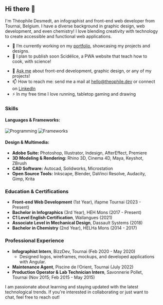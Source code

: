 ## Hi there 👋

I'm Théophile Desmedt, an infographist and front-end web developer from Tournai, Belgium. I have a diverse background in graphic design, web development, and even chemistry! I love blending creativity with technology to create accessible and functional web applications.

- 🔭 I’m currently working on my [portfolio](https://theophile.dev), showcasing my projects and designs.
- 🌱 I plan to publish soon Scidélice, a PWA website that teach how to cook, with science!
<!--
- 👯 I’m looking to collaborate on front-end projects, especially those that challenge me to combine my graphic design and coding skills.
- 🤔 I’m looking for help with WASM sqlite for my project Scidélice.
-->
- 💬 [Ask me](mailto:hello@theophile.dev) about front-end development, graphic design, or any of my projects!
- 📫 How to reach me: send me a mail at hello@theophile.dev or connect on [LinkedIn](https://www.linkedin.com/in/theophile-desmedt)
- ⚡ In my free time I love running, tabletop gaming and drawing

### Skills

#### Languages & Frameworks:
![Programming](https://skillicons.dev/icons?i=js,html,css,ts,php,sql)
![Frameworks](https://skillicons.dev/icons?i=angular,react,laravel,symfony)

#### Design & Multimedia:
- **Adobe Suite:** Photoshop, Illustrator, Indesign, AfterEffect, Premiere
- **3D Modeling & Rendering:** Rhino 3D, Cinema 4D, Maya, Keyshot, ZBrush
- **CAD Software:** Autocad, Solidworks, Microstation
- **Open Source Tools:** Inkscape, Blender, DaVinci Resolve, Audacity, Gimp, Krita

### Education & Certifications
- **Front-end Web Development** (1st Year), ifapme Tournai (2023 - Present)
- **Bachelor in Infographics** (3rd Year), HEH Mons (2017 - Present)
- **C1 Level English Certification**, Wallangues (2021)
- **Associate Level in Mechanical Design**, Dassault Systems (2018)
- **Bachelor in Chemistry** (2nd Year), HELHa Mons (2014 - 2017)

### Professional Experience
- **Infographist Intern**, BizzDev, Tournai (Feb 2020 - May 2020)
  - Designed logos, wireframes, mockups, and developed applications with Angular.
- **Maintenance Agent**, Piscine de l’Orient, Tournai (July 2022)
- **Production Operator & Lab Technician Intern**, Savonnerie Pollet, Tournai (Nov 2015; Feb 2015 - May 2015)

I am passionate about learning and staying updated with the latest technological trends. If you're interested in collaborating or just want to chat, feel free to reach out!

<!--

![Théophile's GitHub stats](https://github-readme-stats.vercel.app/api?username=DesignThinkerer&show_icons=true&theme=radical)

[![Top Langs](https://github-readme-stats.vercel.app/api/top-langs/?username=DesignThinkerer&layout=compact&theme=radical)](https://github.com/anuraghazra/github-readme-stats)
